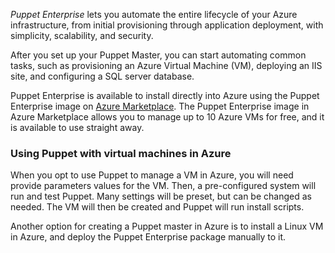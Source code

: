 *Puppet Enterprise* lets you automate the entire lifecycle of your Azure infrastructure, from initial provisioning through application deployment, with simplicity, scalability, and security.

After you set up your Puppet Master, you can start automating common tasks, such as provisioning an Azure Virtual Machine (VM), deploying an IIS site, and configuring a SQL server database.

Puppet Enterprise is available to install directly into Azure using the Puppet Enterprise image on [Azure Marketplace](https://azuremarketplace.microsoft.com/en-us/marketplace/apps/puppet.puppet-enterprise-2017-2?tab=Overview). The Puppet Enterprise image in Azure Marketplace allows you to manage up to 10 Azure VMs for free, and it is available to use straight away.

### Using Puppet with virtual machines in Azure

When you opt to use Puppet to manage a VM in Azure, you will need provide parameters values for the VM. Then, a pre-configured system will run and test Puppet. Many settings will be preset, but can be changed as needed. The VM will then be created and Puppet will run install scripts.

Another option for creating a Puppet master in Azure is to install a Linux VM in Azure, and deploy the Puppet Enterprise package manually to it. 
